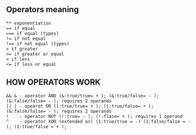 ## Operators meaning 
    ** exponentiation 
    == if equal
    === if equal (types)
    != if not equal
    !== if not equal (types)
    > if greater 
    >= if greater or equal
    < if less
    <= if less or equal
## HOW OPERATORS WORK
    && & - operator AND (&:true/true= + ); (&:true/false= - ); (&:false/false= - ); requires 2 operands
    || | - opearot OR (|:true/true= + ); (|:true/false= + ); (&:false/false= - ); requires 2 operands
    !    - operator NOT (!:true= - ); (!:flase= + ); requires 1 operand
    ^    - operator XOR (extended or) (1:true/true = -) (1:false/false = - ); (1:true/false = + );